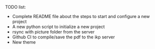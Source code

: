 TODO list:

- Complete README file about the steps to start and configure a new project
- A new python script to initialize a new project
- rsync with picture folder from the server
- Github CI to compile/save the pdf to the ikp server
- New theme
